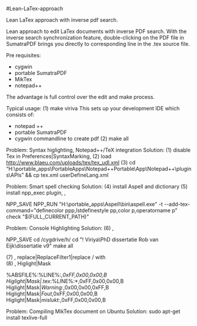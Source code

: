 #Lean-LaTex-approach

Lean LaTex approach with inverse pdf search.

Lean approach to edit LaTex documents with inverse PDF search. With the inverse search synchronization feature, double-clicking on the PDF file in SumatraPDF brings you directly to corresponding line in the .tex source file.

Pre requisites:
- cygwin
- portable SumatraPDF
- MikTex
- notepad++

The advantage is full control over the edit and make process.

Typical usage:
(1) make viriva
This sets up your development IDE which consists of:
- notepad ++
- portable SumatraPDF
- cygwin commandline to create pdf
(2) make all

Problem: Syntax higlighting, Notepad++/TeX integration
Solution:
(1) disable Tex in Preferences|SyntaxMarking,
(2) load http://www.blaeu.com/uploads/tex/tex_udl.xml
(3) cd “H:\portable_apps\PortableApps\Notepad++Portable\App\Notepad++\plugins\APIs” && cp tex.xml userDefineLang.xml

Problem: Smart spell checking
Solution:
(4) install Aspell and dictionary
(5) install npp_exec plugin, <F6>,

NPP_SAVE
NPP_RUN "H:\portable_apps\Aspell\bin\aspell.exe" -t --add-tex-command="definecolor ppp,lstdefinestyle pp,color p,operatorname p" check "$(FULL_CURRENT_PATH)"

Problem: Console Highlighting
Solution:
(6) <F6>,

NPP_SAVE
cd /cygdrive/h/
cd "! Viriya\PhD dissertatie Rob van Eijk\dissertatie v9"
make all

(7) <SHIFT-F6>, replace|ReplaceFilter1|replace / with \
(8) <SHIFT-F6>, Higlight|Mask

%ABSFILE%:%LINE%:*,0xFF,0x00,0x00,B
Higlight|Mask|*.tex:%LINE%:*,0xFF,0x00,0x00,B
Higlight|Mask|*Warning:*,0x00,0x00,0xFF,B
Higlight|Mask|*Fout*,0xFF,0x00,0x00,B
Higlight|Mask|*mislukt:*,0xFF,0x00,0x00,B

Problem: Compiling MikTex document on Ubuntu
Solution: sudo apt-get install texlive-full